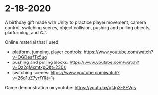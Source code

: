 # 2-18-2020

A birthday gift made with Unity to practice player movement, camera control, switching scenes, object collision, pushing and pulling objects, platforming, and C#. 

Online material that I used: 
- platform, jumping, player controls: https://www.youtube.com/watch?v=QGDeafTx5ug
- pushing and pulling blocks: https://www.youtube.com/watch?v=Qz2qMxmtxpQ&t=230s
- switching scenes: https://www.youtube.com/watch?v=26d1uZ7yrfY&t=1s

Game demonstration on youtube: https://youtu.be/qfJgX-SEVqs
